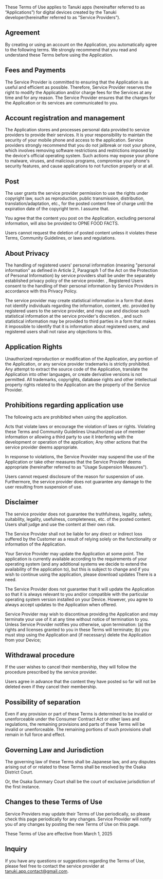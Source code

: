 These Terms of Use applies to Tanuki apps (hereinafter referred to as “Applications”) for digital devices created by the Tanuki developer(hereinafter referred to as “Service Providers”).

## Agreement

By creating or using an account on the Application, you automatically agree to the following terms. We strongly recommend that you read and understand these Terms before using the Application.


## Fees and Payments

The Service Provider is committed to ensuring that the Application is as useful and efficient as possible. Therefore, Service Provider reserves the right to modify the Application and/or charge fees for the Services at any time and for any reason. The Service Provider ensures that the charges for the Application or its services are communicated to you.


## Account registration and management

The Application stores and processes personal data provided to service providers to provide their services. It is your responsibility to maintain the security of your mobile phone and access to the application. Service providers strongly recommend that you do not jailbreak or root your phone, which involves removing software restrictions and restrictions imposed by the device's official operating system. Such actions may expose your phone to malware, viruses, and malicious programs, compromise your phone's security features, and cause applications to not function properly or at all.


## Post

The user grants the service provider permission to use the rights under copyright law, such as reproduction, public transmission, distribution, translation/adaptation, etc., for the posted content free of charge until the expiration date of the copyright term. I assume that.

You agree that the content you post on the Application, excluding personal information, will also be provided to OPNE FOOD FACTS.

Users cannot request the deletion of posted content unless it violates these Terms, Community Guidelines, or laws and regulations.


## About Privacy

The handling of registered users' personal information (meaning "personal information" as defined in Article 2, Paragraph 1 of the Act on the Protection of Personal Information) by service providers shall be under the separately established privacy policy of the service provider. , Registered Users consent to the handling of their personal information by Service Providers in accordance with this Privacy Policy.

The service provider may create statistical information in a form that does not identify individuals regarding the information, content, etc. provided by registered users to the service provider, and may use and disclose such statistical information at the service provider's discretion. , and such statistical information may be provided to third parties in a form that makes it impossible to identify that it is information about registered users, and registered users shall not raise any objections to this.


## Application Rights

Unauthorized reproduction or modification of the Application, any portion of the Application, or any service provider trademarks is strictly prohibited. Any attempt to extract the source code of the Application, translate the Application into other languages, or create derivative versions is not permitted. All trademarks, copyrights, database rights and other intellectual property rights related to the Application are the property of the Service Provider.


## Prohibitions regarding application use

The following acts are prohibited when using the application.

Acts that violate laws or encourage the violation of laws or rights.
Violating these Terms and Community Guidelines
Unauthorized use of member information or allowing a third party to use it
Interfering with the development or operation of the application;
Any other actions that the service provider deems appropriate.

In response to violations, the Service Provider may suspend the use of the Application or take other measures that the Service Provider deems appropriate (hereinafter referred to as "Usage Suspension Measures").

Users cannot request disclosure of the reason for suspension of use. Furthermore, the service provider does not guarantee any damage to the user resulting from suspension of use.


## Disclaimer

The service provider does not guarantee the truthfulness, legality, safety, suitability, legality, usefulness, completeness, etc. of the posted content. Users shall judge and use the content at their own risk.

The Service Provider shall not be liable for any direct or indirect loss suffered by the Customer as a result of relying solely on the functionality or information of the Application.

Your Service Provider may update the Application at some point. The application is currently available according to the requirements of your operating system (and any additional systems we decide to extend the availability of the application to), but this is subject to change and if you wish to continue using the application, please download updates There is a need.

The Service Provider does not guarantee that it will update the Application so that it is always relevant to you and/or compatible with the particular operating system version installed on your Device. However, you agree to always accept updates to the Application when offered.

Service Provider may wish to discontinue providing the Application and may terminate your use of it at any time without notice of termination to you. Unless Service Provider notifies you otherwise, upon termination: (a) the rights and licenses granted to you in these Terms will terminate; (b) you must stop using the Application and (if necessary) delete the Application from your Device;


## Withdrawal procedure

If the user wishes to cancel their membership, they will follow the procedure prescribed by the service provider.

Users agree in advance that the content they have posted so far will not be deleted even if they cancel their membership.
 

## Possibility of separation

Even if any provision or part of these Terms is determined to be invalid or unenforceable under the Consumer Contract Act or other laws and regulations, the remaining provisions and parts of these Terms will be invalid or unenforceable. The remaining portions of such provisions shall remain in full force and effect.


## Governing Law and Jurisdiction

The governing law of these Terms shall be Japanese law, and any disputes arising out of or related to these Terms shall be resolved by the Osaka District Court.

Or, the Osaka Summary Court shall be the court of exclusive jurisdiction of the first instance.


## Changes to these Terms of Use

Service Providers may update their Terms of Use periodically, so please check this page periodically for any changes. Service Provider will notify you of any changes by posting the new Terms of Use on this page.

These Terms of Use are effective from March 1, 2025


## Inquiry

If you have any questions or suggestions regarding the Terms of Use, please feel free to contact the service provider at tanuki.app.contact@gmail.com.
